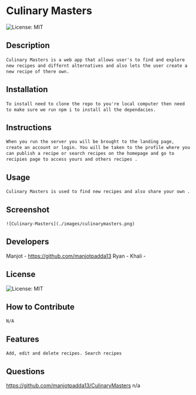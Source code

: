 # Culinary Masters
![License: MIT](https://img.shields.io/badge/License-MIT-lightblue.svg)
## Description
    Culinary Masters is a web app that allows user's to find and explore new recipes and differnt alternatives and also lets the user create a new recipe of there own.
## Installation
    To install need to clone the repo to you're local computer then need to make sure we run npm i to install all the dependacies.
## Instructions
    When you run the server you will be brought to the landing page, create an account or login. You will be taken to the profile where you can publish a recipe or search recipes on the homepage and go to recipies page to access yours and others recipes . 
## Usage
    Culinary Masters is used to find new recipes and also share your own .
## Screenshot
    ![Culinary-Masters](./images/culinarymasters.png)

## Developers
   Manjot - https://github.com/manjotpadda13
   Ryan   -
   Khali  -
    
## License
![License: MIT](https://img.shields.io/badge/License-MIT-lightblue.svg)
## How to Contribute
    N/A
## Features
    Add, edit and delete recipes. Search recipes
## Questions
https://github.com/manjotpadda13/CulinaryMasters
n/a
